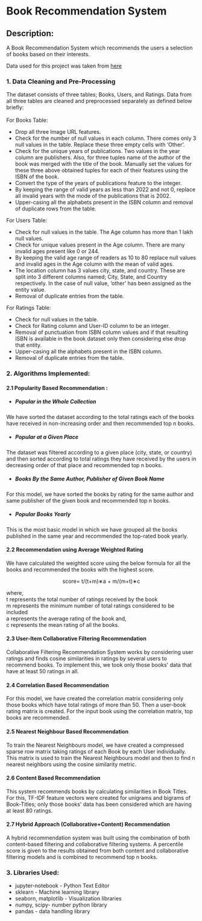 # Book Recommendation System
## Description:
<p>A Book Recommendation System which recommends the users a selection of books based on their interests.</p>
<p>Data used for this project was taken from <a href=http://www2.informatik.uni-freiburg.de/~cziegler/BX/>here</a></p>

### 1. Data Cleaning and Pre-Processing
The dataset consists of three tables; Books, Users, and Ratings. Data from all three tables are cleaned and preprocessed separately as defined below briefly:<br><br>
For Books Table:
* Drop all three Image URL features.
* Check for the number of null values in each column. There comes only 3 null values in the table. Replace these three empty cells with ‘Other’.
* Check for the unique years of publications. Two values in the year column are publishers. Also, for three tuples name of the author of the book was merged with the title of the book. Manually set the values for these three above obtained tuples for each of their features using the ISBN of the book.
* Convert the type of the years of publications feature to the integer.
* By keeping the range of valid years as less than 2022 and not 0, replace all invalid years with the mode of the publications that is 2002.
* Upper-casing all the alphabets present in the ISBN column and removal of duplicate rows from the table.

For Users Table:
* Check for null values in the table. The Age column has more than 1 lakh null values.
* Check for unique values present in the Age column. There are many invalid ages present like 0 or 244.
* By keeping the valid age range of readers as 10 to 80 replace null values and invalid ages in the Age column with the mean of valid ages.
* The location column has 3 values city, state, and country. These are split into 3 different columns named; City, State, and Country respectively. In the case of null value, ‘other’ has been assigned as the entity value.
* Removal of duplicate entries from the table.

For Ratings Table:
* Check for null values in the table.
* Check for Rating column and User-ID column to be an integer.
* Removal of punctuation from ISBN column values and if that resulting ISBN is available in the book dataset only then considering else drop that entity.
* Upper-casing all the alphabets present in the ISBN column.
* Removal of duplicate entries from the table.

### 2. Algorithms Implemented:
#### 2.1 Popularity Based Recommendation :

* ##### Popular in the Whole Collection <br>
We have sorted the dataset according to the total ratings each of the books have received in non-increasing order and then recommended top n books.

* ##### Popular at a Given Place <br>
The dataset was filtered according to a given place (city, state, or country) and then sorted according to total ratings they have received by the users in decreasing order of that place and recommended top n books.

* ##### Books By the Same Author, Publisher of Given Book Name <br>
For this model, we have sorted the books by rating for the same author and same publisher of the given book and recommended top n books.

* ##### Popular Books Yearly <br>
This is the most basic model in which we have grouped all the books published in the same year and recommended the top-rated book yearly.

#### 2.2 Recommendation using Average Weighted Rating
We have calculated the weighted score using the below formula for all the books and recommended the books with the highest score.
<p align="center">score= t/(t+m)∗a + m/(m+t)∗c </p>
where, <br>
t represents the total number of ratings received by the book <br>
m represents the minimum number of total ratings considered to be included <br>
a represents the average rating of the book and, <br>
c represents the mean rating of all the books. 
 	
#### 2.3 User-Item Collaborative Filtering Recommendation
Collaborative Filtering Recommendation System works by considering user ratings and finds cosine similarities in ratings by several users to recommend books. To implement this, we took only those books' data that have at least 50 ratings in all.

#### 2.4 Correlation Based Recommendation
For this model, we have created the correlation matrix considering only those books which have total ratings of more than 50. Then a user-book rating matrix is created. For the input book using the correlation matrix, top books are recommended.

#### 2.5 Nearest Neighbour Based Recommendation
To train the Nearest Neighbours model, we have created a compressed sparse row matrix taking ratings of each Book by each User individually. This matrix is used to train the Nearest Neighbours model and then to find n nearest neighbors using the cosine similarity metric.

#### 2.6 Content Based Recommendation
This system recommends books by calculating similarities in Book Titles. For this, TF-IDF feature vectors were created for unigrams and bigrams of Book-Titles; only those books' data has been considered which are having at least 80 ratings.

#### 2.7 Hybrid Approach (Collaborative+Content) Recommendation
A hybrid recommendation system was built using the combination of both content-based filtering and collaborative filtering systems. A percentile score is given to the results obtained from both content and collaborative filtering models and is combined to recommend top n books.

### 3. Libraries Used:

* jupyter-notebook - Python Text Editor
* sklearn - Machine learning library
* seaborn, matplotlib - Visualization libraries
* numpy, scipy- number python library
* pandas - data handling library
